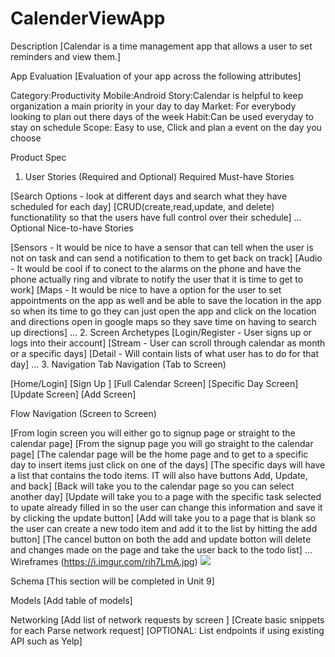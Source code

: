 # CalenderViewApp
Description
[Calendar is a time management app that allows a user to set reminders and view them.]

App Evaluation
[Evaluation of your app across the following attributes]

Category:Productivity
Mobile:Android 
Story:Calendar is helpful to keep organization a main priority in your day to day 
Market: For everybody looking to plan out there days of the week
Habit:Can be used everyday to stay on schedule
Scope: Easy to use, Click and plan a event on the day you choose

Product Spec
1. User Stories (Required and Optional)
Required Must-have Stories

[Search Options - look at different days and search what they have scheduled for each day]
[CRUD(create,read,update, and delete) functionatility so that the users have full control over their schedule]
…
Optional Nice-to-have Stories

[Sensors - It would be nice to have a sensor that can tell when the user is not on task and can send a notification to them to get back on track]
[Audio - It would be cool if to conect to the alarms on the phone and have the phone actually ring and vibrate to notify the user that it is time to get to work]
[Maps - It would be nice to have a option for the user to set appointments on the app as well and be able to save the location in the app so when its time to go they can just open the app and click on the location and directions open in google maps so they save time on having to search up directions]
…
2. Screen Archetypes
[Login/Register - User signs up or logs into their account]
[Stream - User can scroll through calendar as month or a specific days]
[Detail - Will contain lists of what user has to do for that day]
…
3. Navigation
Tab Navigation (Tab to Screen)

[Home/Login]
[Sign Up ]
[Full Calendar Screen]
[Specific Day Screen]
[Update Screen]
[Add Screen]

Flow Navigation (Screen to Screen)

[From login screen you will either go to signup page or straight to the calendar page]
[From the signup page you will go straight to the calendar page]
[The calendar page will be the home page and to get to a specific day to insert items just click on one of the days]
[The specific days will have a list that contains the todo items. IT will also have buttons Add, Update, and back]
[Back will take you to the calendar page so you can select another day]
[Update will take you to a page with the specific task selected to upate already filled in so the user can change this information and save it by clicking the update button]
[Add will take you to a page that is blank so the user can create a new todo item and add it to the list by hitting the add button]
[The cancel button on both the add and update botton will delete and changes made on the page and take the user back to the todo list]
…
Wireframes
(https://i.imgur.com/rih7LmA.jpg)
![](https://i.imgur.com/6pMn2O6.jpg)

Schema
[This section will be completed in Unit 9]

Models
[Add table of models]

Networking
[Add list of network requests by screen ]
[Create basic snippets for each Parse network request]
[OPTIONAL: List endpoints if using existing API such as Yelp]
